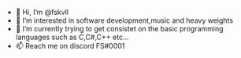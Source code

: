 - 👋 Hi, I’m @fskvll
- 👀 I’m interested in software development,music and heavy weights
- 🌱 I’m currently trying to get consistet on the basic programming languages such as C,C#,C++ etc...
- 📫 Reach me on discord FS#0001

<!---
fskvll/fskvll is a ✨ special ✨ repository because its `README.md` (this file) appears on your GitHub profile.
You can click the Preview link to take a look at your changes.
--->
